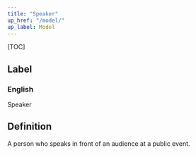 ```yaml
---
title: "Speaker"
up_href: "/model/"
up_label: Model
---
```


[TOC]

## Label

### English
Speaker


## Definition
A person who speaks in front of an audience at a public event.    


    
